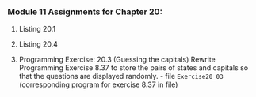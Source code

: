 ### Module 11 Assignments for Chapter 20:

1) Listing 20.1

2) Listing 20.4 

3) Programming Exercise: 20.3 (Guessing the capitals) Rewrite Programming Exercise 8.37 to store the pairs of states and capitals so that the questions are displayed randomly. - file `Exercise20_03` (corresponding program for exercise 8.37 in file) 

